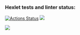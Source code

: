 ### Hexlet tests and linter status:

[![Actions Status](https://github.com/debibl/frontend-project-44/workflows/hexlet-check/badge.svg)](https://github.com/debibl/frontend-project-44/actions) <a href="https://codeclimate.com/github/debibl/frontend-project-44/maintainability"><img src="https://api.codeclimate.com/v1/badges/f2dfedceeff9b6cbe708/maintainability" /></a>

<a href="https://asciinema.org/a/Ig1Eue4Ur46pFEJZQ82QVfKyp" target="_blank"><img src="https://asciinema.org/a/Ig1Eue4Ur46pFEJZQ82QVfKyp.svg" /></a>
